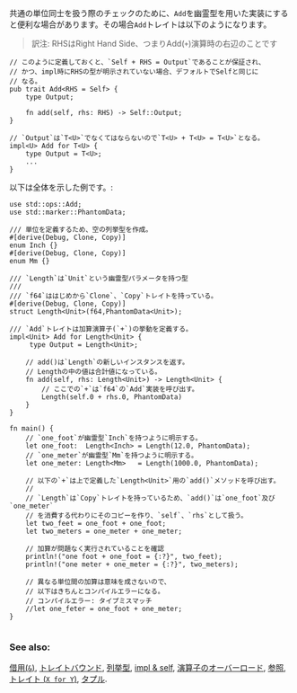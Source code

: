 <!-- A useful method of unit conversions can be examined by implementing `Add`
with a phantom type parameter. The `Add` `trait` is examined below: -->
共通の単位同士を扱う際のチェックのために、`Add`を幽霊型を用いた実装にすると便利な場合があります。その場合`Add`トレイトは以下のようになります。

> 訳注: RHSはRight Hand Side、つまりAdd(`+`)演算時の右辺のことです

``` rust,ignore
// このように定義しておくと、`Self + RHS = Output`であることが保証され、
// かつ、impl時にRHSの型が明示されていない場合、デフォルトでSelfと同じに
// なる。
pub trait Add<RHS = Self> {
    type Output;

    fn add(self, rhs: RHS) -> Self::Output;
}

// `Output`は`T<U>`でなくてはならないので`T<U> + T<U> = T<U>`となる。
impl<U> Add for T<U> {
    type Output = T<U>;
    ...
}
```

以下は全体を示した例です。:

``` rust,editable
use std::ops::Add;
use std::marker::PhantomData;

/// 単位を定義するため、空の列挙型を作成。
#[derive(Debug, Clone, Copy)]
enum Inch {}
#[derive(Debug, Clone, Copy)]
enum Mm {}

/// `Length`は`Unit`という幽霊型パラメータを持つ型
///
/// `f64`ははじめから`Clone`、`Copy`トレイトを持っている。
#[derive(Debug, Clone, Copy)]
struct Length<Unit>(f64,PhantomData<Unit>);

/// `Add`トレイトは加算演算子(`+`)の挙動を定義する。
impl<Unit> Add for Length<Unit> {
     type Output = Length<Unit>;

    // add()は`Length`の新しいインスタンスを返す。
    // Lengthの中の値は合計値になっている。
    fn add(self, rhs: Length<Unit>) -> Length<Unit> {
        // ここでの`+`は`f64`の`Add`実装を呼び出す。
        Length(self.0 + rhs.0, PhantomData)
    }
}

fn main() {
    // `one_foot`が幽霊型`Inch`を持つように明示する。
    let one_foot:  Length<Inch> = Length(12.0, PhantomData);
    // `one_meter`が幽霊型`Mm`を持つように明示する。
    let one_meter: Length<Mm>   = Length(1000.0, PhantomData);

    // 以下の`+`は上で定義した`Length<Unit>`用の`add()`メソッドを呼び出す。
    //
    // `Length`は`Copy`トレイトを持っているため、`add()`は`one_foot`及び`one_meter`
    // を消費する代わりにそのコピーを作り、`self`、`rhs`として扱う。
    let two_feet = one_foot + one_foot;
    let two_meters = one_meter + one_meter;

    // 加算が問題なく実行されていることを確認
    println!("one foot + one_foot = {:?}", two_feet);
    println!("one meter + one_meter = {:?}", two_meters);

    // 異なる単位間の加算は意味を成さないので、
    // 以下はきちんとコンパイルエラーになる。
    // コンパイルエラー: タイプミスマッチ
    //let one_feter = one_foot + one_meter;
}


```

### See also:

[借用(`&`)][Borrow], [トレイトバウンド][bound], [列挙型][enum], [impl & self],
[演算子のオーバーロード][Overloading], [参照][ref], [トレイト (`X for Y`)][trait], [タプル][Tuple].

[Borrow]: ../scope/borrow.html
[bound]: ../trait/bounds.html
[enum]: ../custom_types/enum.html
[impl & self]: ../fn/methods.html
[Overloading]: ../trait/ops.html
[ref]: ../scope/borrow/ref.html
[trait]: ../trait.html
[Tuple]: ../custom_types/structs.html
[std::marker::PhantomData]: https://doc.rust-lang.org/std/marker/struct.PhantomData.html
